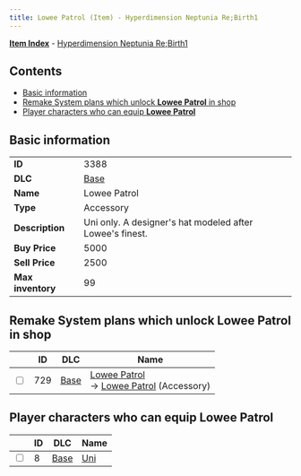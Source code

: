 ```yaml
---
title: Lowee Patrol (Item) - Hyperdimension Neptunia Re;Birth1
---
```


[**Item Index**](/neptunia/rb1/item/index.html) - [Hyperdimension Neptunia Re;Birth1](/neptunia/rb1)

## Contents

- [Basic information](#basic-information)
- [Remake System plans which unlock **Lowee Patrol** in shop](#remake-system-plans-which-unlock-lowee-patrol-in-shop)
- [Player characters who can equip **Lowee Patrol**](#player-characters-who-can-equip-lowee-patrol)
## Basic information

|   |   |
| -- | -- |
| **ID** | 3388 |
| **DLC** | [Base](/neptunia/rb1/dlc/1-base.html) |
| **Name** | Lowee Patrol |
| **Type** | Accessory |
| **Description** | Uni only. A designer's hat modeled after Lowee's finest. |
| **Buy Price** | 5000 |
| **Sell Price** | 2500 |
| **Max inventory** | 99 |


## Remake System plans which unlock **Lowee Patrol** in shop

|    | ID | DLC | Name |
| -- | -- | --- | ---- |
| <input type="checkbox" id="rb1-remake-1-729" class="trackbox" /> | 729 | [Base](/neptunia/rb1/dlc/1-base.html) | [Lowee Patrol](/neptunia/rb1/remake/1-729-lowee-patrol.html)<br /> → [Lowee Patrol](/neptunia/rb1/item/1-3388-lowee-patrol.html) (Accessory) |


## Player characters who can equip **Lowee Patrol**

|    | ID | DLC | Name |
| -- | -- | --- | ---- |
| <input type="checkbox" id="rb1-player-1-8" class="trackbox" /> | 8 | [Base](/neptunia/rb1/dlc/1-base.html) | [Uni](/neptunia/rb1/player/1-8-uni.html) |
